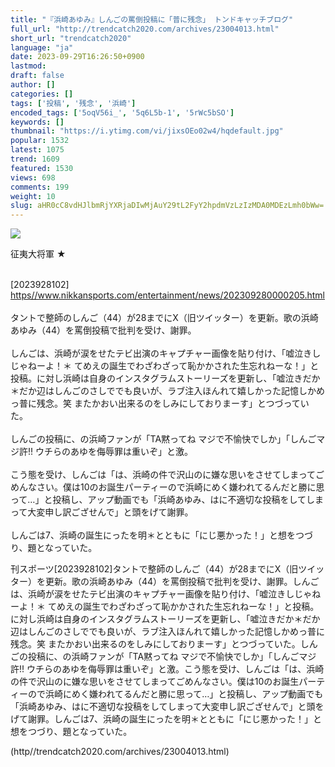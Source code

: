 ```yaml
---
title: "『浜崎あゆみ』しんごの罵倒投稿に「普に残念」 トンドキャッチブログ"
full_url: "http://trendcatch2020.com/archives/23004013.html"
short_url: "trendcatch2020"
language: "ja"
date: 2023-09-29T16:26:50+0900
lastmod: 
draft: false
author: []
categories: []
tags: ['投稿', '残念', '浜崎']
encoded_tags: ['5oqV56i_', '5q6L5b-1', '5rWc5bSO']
keywords: []
thumbnail: "https://i.ytimg.com/vi/jixsOEo02w4/hqdefault.jpg"
popular: 1532
latest: 1075
trend: 1609
featured: 1530
views: 698
comments: 199
weight: 10
slug: aHR0cC8vdHJlbmRjYXRjaDIwMjAuY29tL2FyY2hpdmVzLzIzMDA0MDEzLmh0bWw=
---
```


![](https://i.ytimg.com/vi/jixsOEo02w4/hqdefault.jpg)

<div><p>征夷大将軍 ★ </p><br> [2023928102] <br> <a target='_blank' href='https//www.nikkansports.com/entertainment/news/202309280000205.html'>https//www.nikkansports.com/entertainment/news/202309280000205.html</a> <br> <br> タントで整師のしんご（44）が28までにX（旧ツイッター）を更新。歌の浜崎あゆみ（44）を罵倒投稿で批判を受け、謝罪。 <br> <br> しんごは、浜崎が涙をせたテビ出演のキャプチャー画像を貼り付け、「嘘泣きしじゃねーよ！＊ てめえの誕生でわざわざって恥かかされた生忘れねーな！」と投稿。に対し浜崎は自身のインスタグラムストーリーズを更新し、「嘘泣きだか＊だか辺はしんごのさしででも良いが、ラブ注入ほんれて嬉しかった記憶しかめっ普に残念。笑 またかおい出来るのをしみにしておりまーす」とつづっていた。 <br> <br> しんごの投稿に、の浜崎ファンが「TA黙ってね マジで不愉快でしか」「しんごマジ許!! ウチらのあゆを侮辱罪は重いぞ」と激。 <br> <br> こう態を受け、しんごは「は、浜崎の件で沢山のに嫌な思いをさせてしまってごめんなさい。僕は10のお誕生パーティーので浜崎にめく嫌われてるんだと勝に思って…」と投稿し、アップ動画でも「浜崎あゆみ、はに不適切な投稿をしてしまって大変申し訳ござせんで」と頭をげて謝罪。 <br> <br> しんごは7、浜崎の誕生にったを明＊とともに「にじ悪かった！」と想をつづり、題となっていた。 <p>刊スポーツ[2023928102]タントで整師のしんご（44）が28までにX（旧ツイッター）を更新。歌の浜崎あゆみ（44）を罵倒投稿で批判を受け、謝罪。しんごは、浜崎が涙をせたテビ出演のキャプチャー画像を貼り付け、「嘘泣きしじゃねーよ！＊ てめえの誕生でわざわざって恥かかされた生忘れねーな！」と投稿。に対し浜崎は自身のインスタグラムストーリーズを更新し、「嘘泣きだか＊だか辺はしんごのさしででも良いが、ラブ注入ほんれて嬉しかった記憶しかめっ普に残念。笑 またかおい出来るのをしみにしておりまーす」とつづっていた。しんごの投稿に、の浜崎ファンが「TA黙ってね マジで不愉快でしか」「しんごマジ許!! ウチらのあゆを侮辱罪は重いぞ」と激。こう態を受け、しんごは「は、浜崎の件で沢山のに嫌な思いをさせてしまってごめんなさい。僕は10のお誕生パーティーので浜崎にめく嫌われてるんだと勝に思って…」と投稿し、アップ動画でも「浜崎あゆみ、はに不適切な投稿をしてしまって大変申し訳ござせんで」と頭をげて謝罪。しんごは7、浜崎の誕生にったを明＊とともに「にじ悪かった！」と想をつづり、題となっていた。</p></div>

(http//trendcatch2020.com/archives/23004013.html)

